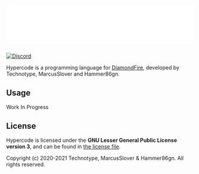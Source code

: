 # ![Hypercode](https://raw.githubusercontent.com/tecc/Hypercode/dev/resources/Logo%20Monochrome.png)
[![Discord](https://img.shields.io/discord/793633545037152297.svg?label=discord&logo=discord)](https://discord.gg/q8eHw7MVUf) 

Hypercode is a programming language for [DiamondFire](https://www.mcdiamondfire.com/), developed by Technotype, MarcusSlover and Hammer86gn.

## Usage

Work In Progress

## License

Hypercode is licensed under the **GNU Lesser General Public License version 3**, and can be found in [the license file](./LICENSE.txt).

Copyright (c) 2020-2021 Technotype, MarcusSlover & Hammer86gn. All rights reserved.
